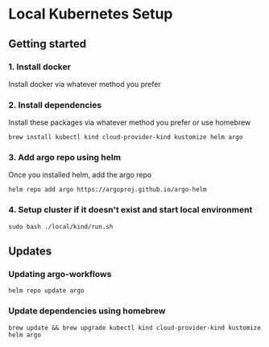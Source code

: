 # Local Kubernetes Setup

## Getting started

### 1. Install docker

Install docker via whatever method you prefer

### 2. Install dependencies

Install these packages via whatever method you prefer or use homebrew

```
brew install kubectl kind cloud-provider-kind kustomize helm argo
```

### 3. Add argo repo using helm

Once you installed helm, add the argo repo

```
helm repo add argo https://argoproj.github.io/argo-helm
```

### 4. Setup cluster if it doesn't exist and start local environment

```
sudo bash ./local/kind/run.sh
```

## Updates

### Updating argo-workflows

```
helm repo update argo
```

### Update dependencies using homebrew

```
brew update && brew upgrade kubectl kind cloud-provider-kind kustomize helm argo
```

